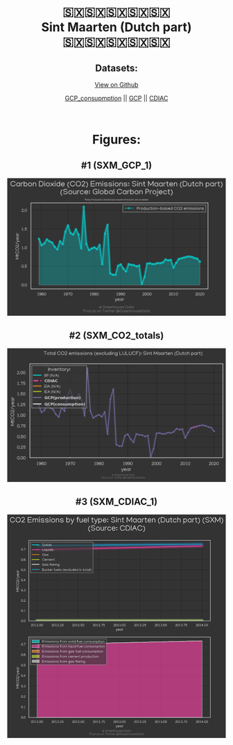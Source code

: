 
<center>
<h1 align="center">
🇸🇽🇸🇽🇸🇽🇸🇽🇸🇽
<br>
Sint Maarten (Dutch part)
<br>
🇸🇽🇸🇽🇸🇽🇸🇽🇸🇽
</h1>
<h2>Datasets:</h2>
<p><a href="https://github.com/dquintani/GreenhouseData/tree/master/country_data/SXM_Sint Maarten (Dutch part)/data">View on Github</a>
<br></p><p><a href="data/SXM_GCP_consupmption.csv">GCP_consupmption</a> || <a href="data/SXM_GCP.csv">GCP</a> || <a href="data/SXM_CDIAC.csv">CDIAC</a></p><p><br></p>
<h1>Figures:</h1><h2>#1 (SXM_GCP_1)</h2>
<p><img alt="" src="figures/SXM_GCP_1.png" /></p><h2>#2 (SXM_CO2_totals)</h2>
<p><img alt="" src="figures/SXM_CO2_totals.png" /></p><h2>#3 (SXM_CDIAC_1)</h2>
<p><img alt="" src="figures/SXM_CDIAC_1.png" /></p>